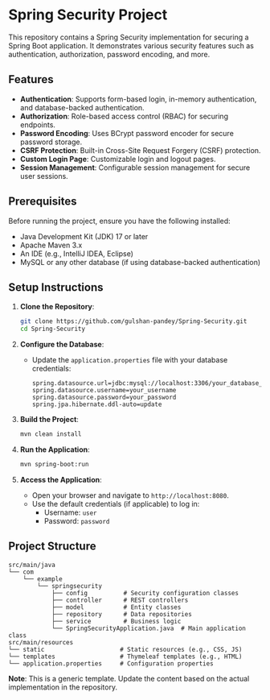 # Spring Security Project

This repository contains a Spring Security implementation for securing a Spring Boot application. It demonstrates various security features such as authentication, authorization, password encoding, and more.

## Features

- **Authentication**: Supports form-based login, in-memory authentication, and database-backed authentication.
- **Authorization**: Role-based access control (RBAC) for securing endpoints.
- **Password Encoding**: Uses BCrypt password encoder for secure password storage.
- **CSRF Protection**: Built-in Cross-Site Request Forgery (CSRF) protection.
- **Custom Login Page**: Customizable login and logout pages.
- **Session Management**: Configurable session management for secure user sessions.

## Prerequisites

Before running the project, ensure you have the following installed:

- Java Development Kit (JDK) 17 or later
- Apache Maven 3.x
- An IDE (e.g., IntelliJ IDEA, Eclipse)
- MySQL or any other database (if using database-backed authentication)

## Setup Instructions

1. **Clone the Repository**:
   ```bash
   git clone https://github.com/gulshan-pandey/Spring-Security.git
   cd Spring-Security
   ```

2. **Configure the Database**:
   - Update the `application.properties` file with your database credentials:
     ```properties
     spring.datasource.url=jdbc:mysql://localhost:3306/your_database_name
     spring.datasource.username=your_username
     spring.datasource.password=your_password
     spring.jpa.hibernate.ddl-auto=update
     ```

3. **Build the Project**:
   ```bash
   mvn clean install
   ```

4. **Run the Application**:
   ```bash
   mvn spring-boot:run
   ```

5. **Access the Application**:
   - Open your browser and navigate to `http://localhost:8080`.
   - Use the default credentials (if applicable) to log in:
     - Username: `user`
     - Password: `password`

## Project Structure

```
src/main/java
└── com
    └── example
        └── springsecurity
            ├── config          # Security configuration classes
            ├── controller      # REST controllers
            ├── model           # Entity classes
            ├── repository      # Data repositories
            ├── service         # Business logic
            └── SpringSecurityApplication.java  # Main application class
src/main/resources
└── static                     # Static resources (e.g., CSS, JS)
└── templates                  # Thymeleaf templates (e.g., HTML)
└── application.properties     # Configuration properties
```


**Note**: This is a generic template. Update the content based on the actual implementation in the repository.
